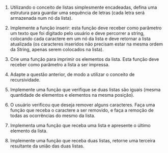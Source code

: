 1. Utilizando o conceito de listas simplesmente encadeadas, defina uma estrutura para guardar uma sequência de letras (cada letra será armazenada num nó da lista).

2. Implemente a função inserir: esta função deve receber como parâmetro um texto que foi digitado pelo usuário e deve percorrer a string, colocando cada caractere em um nó da lista e deve retornar a lista atualizada (os caracteres inseridos não precisam estar na mesma ordem da String, apenas serem colocados na lista).

3. Crie uma função para imprimir os elementos da lista. Esta função deve receber como parâmetro a lista a ser impressa.

4. Adapte a questão anterior, de modo a utilizar o conceito de recursividade.  

5. Implemente uma função que verifique se duas listas são iguais (mesma quantidade de elementos e elementos na mesma posição).

6. O usuário verificou que deseja remover alguns caracteres. Faça uma função que receba o caractere a ser removido, e faça a remoção de todas as ocorrências do mesmo da lista.

7. Implementa uma função que receba uma lista e apresente o último elemento da lista.

8. Implemente uma função que receba duas listas, retorne uma terceira resultante da união das duas listas.
